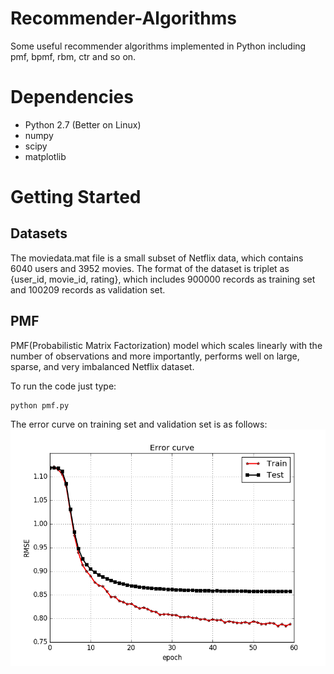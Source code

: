 # Recommender-Algorithms
Some useful recommender algorithms implemented in Python including pmf, bpmf, rbm, ctr and so on.
# Dependencies
- Python 2.7 (Better on Linux)
- numpy
- scipy
- matplotlib
# Getting Started
## Datasets

The moviedata.mat file is a small subset of Netflix data, which contains 6040 users and 3952 movies. The format of the dataset is triplet as {user_id, movie_id, rating}, which includes 900000 records as training set and 100209 records as validation set.

## PMF

PMF(Probabilistic Matrix Factorization) model which scales linearly with the number of observations and more importantly, performs well on large, sparse, and very imbalanced Netflix dataset.

To run the code just type:
```
python pmf.py
```
The error curve on training set and validation set is as follows:
![](https://github.com/cszachary/Recommender-Algorithms/blob/master/pmf/plot.png)
